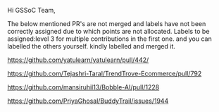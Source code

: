 Hi GSSoC Team,

The below mentioned PR's are not merged and labels have not been correctly assigned due to which points are not allocated. Labels to be assigned:level 3 for multiple contributions in the first one.
and you can labelled the others yourself.
kindly labelled and merged it.

https://github.com/yatulearn/yatulearn/pull/442/

https://github.com/Tejashri-Taral/TrendTrove-Ecommerce/pull/792

https://github.com/mansiruhil13/Bobble-AI/pull/1228

https://github.com/PriyaGhosal/BuddyTrail/issues/1944



